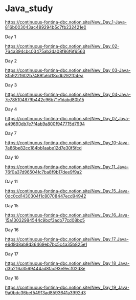 # Java_study

https://continuous-fontina-dbc.notion.site/New_Day_1-Java-816b003043ac489294b5c7fb232421e0

Day 1

https://continuous-fontina-dbc.notion.site/New_Day_02-764a394cbc03475ab3da08f86f6f6563

Day 2

https://continuous-fontina-dbc.notion.site/New_Day_03-Java-8f5922f602b7489fa6d18cdb292f04ea

Day 3

https://continuous-fontina-dbc.notion.site/New_Day_04-Java-7e785104879b442c96b71e1dabd80b15

Day 4

https://continuous-fontina-dbc.notion.site/New_Day_07_Java-a49690db7e7f4ab9a800f947715d7994

Day 7

https://continuous-fontina-dbc.notion.site/New_Day_10-Java-7a86be82cc184bb1aabe12d7e30f5fcd

Day 10

https://continuous-fontina-dbc.notion.site/New_Day_11_Java-76f0a37d96504fc7ba8f9b17dee9f9a2

Day 11

https://continuous-fontina-dbc.notion.site/New_Day_15_Java-0dc0cd1430304f1c80708447ecd94942

Day 15

https://continuous-fontina-dbc.notion.site/New_Day_16_Java-15a13032984544c9bcf3acb77cd08bc5

Day 16

https://continuous-fontina-dbc.notion.site/New_Day_17_Java-e6d9d8ab8d36469eb7bc5c4a35b825e1

Day 17

https://continuous-fontina-dbc.notion.site/New_Day_18_Java-d3b216a3569444ad8fac93e9ecf02d8e

Day 18

https://continuous-fontina-dbc.notion.site/New_Day_19_Java-9a0bdc36bef54913ad8593641a3992d3

